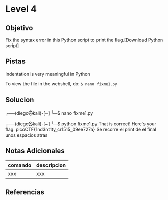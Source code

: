 # Level 4
## Objetivo
Fix the syntax error in this Python script to print the flag.[Download Python script]
## Pistas
Indentation is very meaningful in Python

To view the file in the webshell, do: `$ nano fixme1.py`
## Solucion
┌──(diego㉿kali)-[~]
└─$ nano fixme1.py  
                                                                                                       
┌──(diego㉿kali)-[~]
└─$ python fixme1.py
That is correct! Here's your flag: picoCTF{1nd3nt1ty_cr1515_09ee727a}
 Se recorre el print de el final unos espacios atras
## Notas Adicionales
|comando|descripcion|
|-------|-----------|
|xxx|xxx|
## Referencias